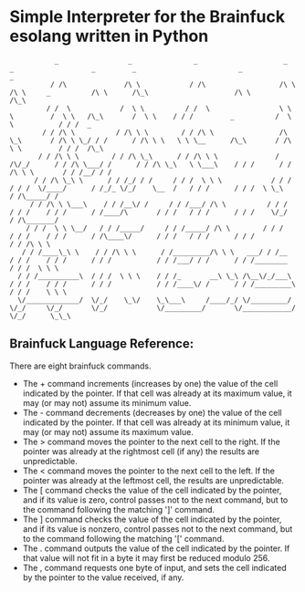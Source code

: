 # Simple Interpreter for the Brainfuck esolang written in Python

```text
           _                 _               _                     _              _                   _         _                         _               _        
          / /\              /\ \            / /\                  /\ \           /\ \     _          /\ \      /\_\                     /\ \             /\_\      
         / /  \            /  \ \          / /  \                 \ \ \         /  \ \   /\_\       /  \ \    / / /         _          /  \ \           / / /  _   
        / / /\ \          / /\ \ \        / / /\ \                /\ \_\       / /\ \ \_/ / /      / /\ \ \   \ \ \__      /\_\       / /\ \ \         / / /  /\_\ 
       / / /\ \ \        / / /\ \_\      / / /\ \ \              / /\/_/      / / /\ \___/ /      / / /\ \_\   \ \___\    / / /      / / /\ \ \       / / /__/ / / 
      / / /\ \_\ \      / / /_/ / /     / / /  \ \ \            / / /        / / /  \/____/      / /_/_ \/_/    \__  /   / / /      / / /  \ \_\     / /\_____/ /  
     / / /\ \ \___\    / / /__\/ /     / / /___/ /\ \          / / /        / / /    / / /      / /____/\       / / /   / / /      / / /    \/_/    / /\_______/   
    / / /  \ \ \__/   / / /_____/     / / /_____/ /\ \        / / /        / / /    / / /      / /\____\/      / / /   / / /      / / /            / / /\ \ \      
   / / /____\_\ \    / / /\ \ \      / /_________/\ \ \   ___/ / /__      / / /    / / /      / / /           / / /___/ / /      / / /________    / / /  \ \ \     
  / / /__________\  / / /  \ \ \    / / /_       __\ \_\ /\__\/_/___\    / / /    / / /      / / /           / / /____\/ /      / / /_________\  / / /    \ \ \    
  \/_____________/  \/_/    \_\/    \_\___\     /____/_/ \/_________/    \/_/     \/_/       \/_/            \/_________/       \/____________/  \/_/      \_\_\   
```

## Brainfuck Language Reference:

There are eight brainfuck commands.

* The + command increments (increases by one) the value of the cell indicated by the pointer. If that cell was already at its maximum value, it may (or may not) assume its minimum value.
* The - command decrements (decreases by one) the value of the cell indicated by the pointer. If that cell was already at its minimum value, it may (or may not) assume its maximum value.
* The > command moves the pointer to the next cell to the right. If the pointer was already at the rightmost cell (if any) the results are unpredictable.
* The < command moves the pointer to the next cell to the left. If the pointer was already at the leftmost cell, the results are unpredictable.
* The [ command checks the value of the cell indicated by the pointer, and if its value is zero, control passes not to the next command, but to the command following the matching ']' command.
* The ] command checks the value of the cell indicated by the pointer, and if its value is nonzero, control passes not to the next command, but to the command following the matching '[' command.
* The . command outputs the value of the cell indicated by the pointer. If that value will not fit in a byte it may first be reduced modulo 256.
* The , command requests one byte of input, and sets the cell indicated by the pointer to the value received, if any.